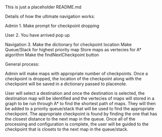 This is just a placeholder README.md

Details of how the ultimate navigation works:

Admin
1.
Make prompt for checkpoint dropping

User
2.
You have arrived pop up

Navigation
3.
Make the dictionary for checkpoint location
Make Queue/Stack for highest priority map
Store maps as vertecies for A* algorithm
Make the findNextCheckpoint button
	
General process:

Admin will make maps with appropriate number of checkpoints. Once a checkpoint is dropped,
the location of the checkpoint along with the checkpoint will be saved in a dictionary passed to 
placenote. 

User will select a destination and once the destination is selected, the destination map will
be identified and the vertecies of maps will stored in a graph to be run through A* to find 
the shortest path of maps. They will then be added to a priority queue/stack that will be 
used to find the appropriate checkpoint. The appropriate checkpoint is found by finding the
one that has the closest distance to the next map in the queue. Once all of the processing 
and configuration is complete, the user will be guided to the checkpoint that is closets to 
the next map in the queue/stack.


